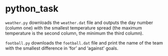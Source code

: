 # python_task
`weather.py` downloads the `weather.dat` file and outputs the day number (column one) with the smallest temperature spread (the maximum temperature is the second column, the minimum the third column).

`football.py` downloads the `football.dat` file and print the name of the team with the smallest difference in ‘for’ and ‘against’ goals.

